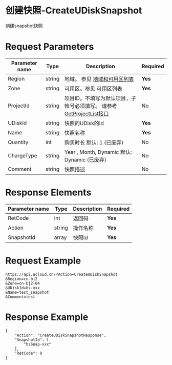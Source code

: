 # 创建快照-CreateUDiskSnapshot

创建snapshot快照

# Request Parameters
|Parameter name|Type|Description|Required|
|---|---|---|---|
|Region|string|地域。 参见 [地域和可用区列表](api/summary/regionlist)|**Yes**|
|Zone|string|可用区。参见 [可用区列表](api/summary/regionlist)|**Yes**|
|ProjectId|string|项目ID。不填写为默认项目，子帐号必须填写。 请参考[GetProjectList接口](api/summary/get_project_list)|No|
|UDiskId|string|快照的UDisk的Id|**Yes**|
|Name|string|快照名称|**Yes**|
|Quantity|int|购买时长 默认: 1  (已废弃)|No|
|ChargeType|string|Year , Month, Dynamic 默认: Dynamic  (已废弃)|No|
|Comment|string|快照描述|No|

# Response Elements
|Parameter name|Type|Description|Required|
|---|---|---|---|
|RetCode|int|返回码|**Yes**|
|Action|string|操作名称|**Yes**|
|SnapshotId|array|快照Id|**Yes**|

# Request Example
```
https://api.ucloud.cn/?Action=CreateUDiskSnapshot
&Region=cn-bj2
&Zone=cn-bj2-04
&UDiskId=bs-xxx
&Name=test_snapshot
&Comment=test
```

# Response Example
```
{
    "Action": "CreateUDiskSnapshotResponse", 
    "SnapshotId": [
        "bsSnap-xxx"
    ], 
    "RetCode": 0
}
```

